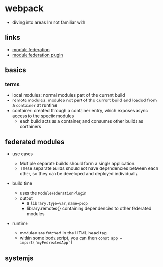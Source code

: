 # webpack

- diving into areas Im not familiar with

## links

- [module federation](https://webpack.js.org/concepts/module-federation/)
- [module federation plugin](https://webpack.js.org/plugins/module-federation-plugin/)

## basics

### terms

- local modules: normal modules part of the current build
- remote modules: modules not part of the current build and loaded from a `container` at runtime
- container: created through a container entry, which exposes async access to the speciic modules
  - each build acts as a container, and consumes other builds as containers

## federated modules

- use cases

  - Multiple separate builds should form a single application.
  - These separate builds should not have dependencies between each other, so they can be developed and deployed individually.

- build time
  - uses the `ModuleFederationPlugin`
  - output
    - a `library.type=var,name=poop`
    - library.remotes{} containing dependencies to other federated modules
- runtime
  - modules are fetched in the HTML head tag
  - within some body.script, you can then `const app = import('myFedreatedApp')`

## systemjs
